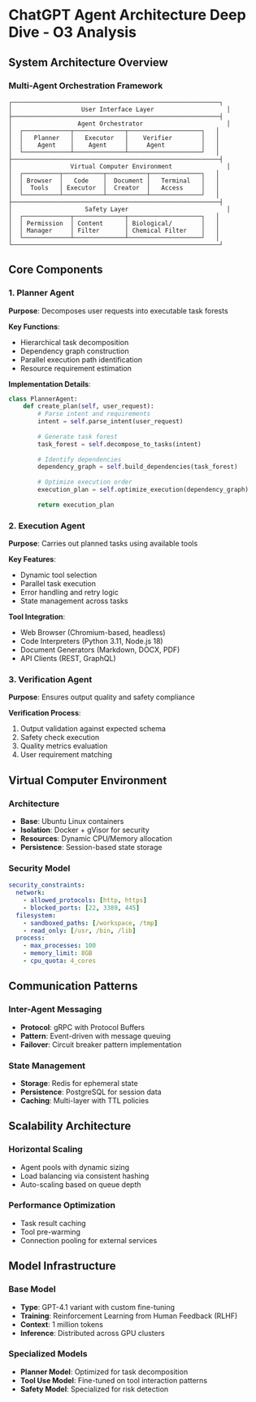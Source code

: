 # ChatGPT Agent Architecture Deep Dive - O3 Analysis

## System Architecture Overview

### Multi-Agent Orchestration Framework

```
┌─────────────────────────────────────────────────────────┐
│                   User Interface Layer                    │
├─────────────────────────────────────────────────────────┤
│                  Agent Orchestrator                       │
│  ┌─────────────┬──────────────┬────────────────────┐   │
│  │   Planner   │   Executor   │    Verifier        │   │
│  │    Agent    │    Agent     │     Agent          │   │
│  └─────────────┴──────────────┴────────────────────┘   │
├─────────────────────────────────────────────────────────┤
│                Virtual Computer Environment               │
│  ┌──────────┬───────────┬───────────┬──────────────┐   │
│  │ Browser  │   Code    │  Document │   Terminal   │   │
│  │  Tools   │ Executor  │  Creator  │   Access     │   │
│  └──────────┴───────────┴───────────┴──────────────┘   │
├─────────────────────────────────────────────────────────┤
│                    Safety Layer                           │
│  ┌─────────────┬──────────────┬────────────────────┐   │
│  │ Permission  │ Content      │ Biological/        │   │
│  │ Manager     │ Filter       │ Chemical Filter    │   │
│  └─────────────┴──────────────┴────────────────────┘   │
└─────────────────────────────────────────────────────────┘
```

## Core Components

### 1. Planner Agent

**Purpose**: Decomposes user requests into executable task forests

**Key Functions**:
- Hierarchical task decomposition
- Dependency graph construction
- Parallel execution path identification
- Resource requirement estimation

**Implementation Details**:
```python
class PlannerAgent:
    def create_plan(self, user_request):
        # Parse intent and requirements
        intent = self.parse_intent(user_request)
        
        # Generate task forest
        task_forest = self.decompose_to_tasks(intent)
        
        # Identify dependencies
        dependency_graph = self.build_dependencies(task_forest)
        
        # Optimize execution order
        execution_plan = self.optimize_execution(dependency_graph)
        
        return execution_plan
```

### 2. Execution Agent

**Purpose**: Carries out planned tasks using available tools

**Key Features**:
- Dynamic tool selection
- Parallel task execution
- Error handling and retry logic
- State management across tasks

**Tool Integration**:
- Web Browser (Chromium-based, headless)
- Code Interpreters (Python 3.11, Node.js 18)
- Document Generators (Markdown, DOCX, PDF)
- API Clients (REST, GraphQL)

### 3. Verification Agent

**Purpose**: Ensures output quality and safety compliance

**Verification Process**:
1. Output validation against expected schema
2. Safety check execution
3. Quality metrics evaluation
4. User requirement matching

## Virtual Computer Environment

### Architecture
- **Base**: Ubuntu Linux containers
- **Isolation**: Docker + gVisor for security
- **Resources**: Dynamic CPU/Memory allocation
- **Persistence**: Session-based state storage

### Security Model
```yaml
security_constraints:
  network:
    - allowed_protocols: [http, https]
    - blocked_ports: [22, 3389, 445]
  filesystem:
    - sandboxed_paths: [/workspace, /tmp]
    - read_only: [/usr, /bin, /lib]
  process:
    - max_processes: 100
    - memory_limit: 8GB
    - cpu_quota: 4_cores
```

## Communication Patterns

### Inter-Agent Messaging
- **Protocol**: gRPC with Protocol Buffers
- **Pattern**: Event-driven with message queuing
- **Failover**: Circuit breaker pattern implementation

### State Management
- **Storage**: Redis for ephemeral state
- **Persistence**: PostgreSQL for session data
- **Caching**: Multi-layer with TTL policies

## Scalability Architecture

### Horizontal Scaling
- Agent pools with dynamic sizing
- Load balancing via consistent hashing
- Auto-scaling based on queue depth

### Performance Optimization
- Task result caching
- Tool pre-warming
- Connection pooling for external services

## Model Infrastructure

### Base Model
- **Type**: GPT-4.1 variant with custom fine-tuning
- **Training**: Reinforcement Learning from Human Feedback (RLHF)
- **Context**: 1 million tokens
- **Inference**: Distributed across GPU clusters

### Specialized Models
- **Planner Model**: Optimized for task decomposition
- **Tool Use Model**: Fine-tuned on tool interaction patterns
- **Safety Model**: Specialized for risk detection